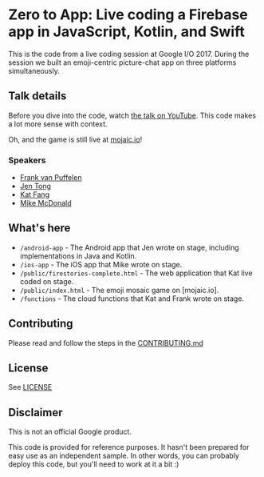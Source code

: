 # Zero to App: Live coding a Firebase app in JavaScript, Kotlin, and Swift

This is the code from a live coding session at Google I/O 2017. During the session we built an emoji-centric picture-chat app on three platforms simultaneously. 

## Talk details

Before you dive into the code, watch [the talk on YouTube](https://www.youtube.com/watch?v=01M_hZav9Gw). This code makes a lot more sense with context.

Oh, and the game is still live at [mojaic.io](https://mojaic.io/)! 	

### Speakers
- [Frank van Puffelen](https://twitter.com/puf)
- [Jen Tong](https://mimming.com)
- [Kat Fang](https://github.com/katfang)
- [Mike McDonald](https://github.com/mcdonamp)

## What's here

 - `/android-app` - The Android app that Jen wrote on stage, including implementations in Java and Kotlin.
 - `/ios-app` - The iOS app that Mike wrote on stage.
 - `/public/firestories-complete.html` - The web application that Kat live coded on stage.
 - `/public/index.html` - The emoji mosaic game on [mojaic.io].
 - `/functions` - The cloud functions that Kat and Frank wrote on stage.

## Contributing

Please read and follow the steps in the [CONTRIBUTING.md](CONTRIBUTING.md)

## License
See [LICENSE](LICENSE)

## Disclaimer
This is not an official Google product.

This code is provided for reference purposes.  It hasn't been prepared for easy use as an independent sample.  In other words, you can probably deploy this code, but you'll need to work at it a bit :)
